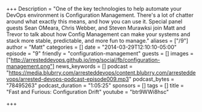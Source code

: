 +++
Description = "One of the key technologies to help automate your DevOps environment is Configuration Management. There's a lot of chatter around what exactly this means, and how you can use it. Special panel guests Sean OMeara, Chris Webber, and Steven Murawksi join Matt and Trevor to talk about how Config Management can make your systems and stack more stable, predictable, and more fun to manage."
aliases = ["/9"]
author = "Matt"
categories = []
date = "2014-03-29T12:10:10-05:00"
episode = "9"
friendly = "configuration-management"
guests = []
images = ["http://arresteddevops.github.io/img/social/fb/configuration-management.png"]
news_keywords = []
podcast = "https://media.blubrry.com/arresteddevops/content.blubrry.com/arresteddevops/arrested-devops-podcast-episode009.mp3"
podcast_bytes = "78495263"
podcast_duration = "1:05:25"
sponsors = []
tags = []
title = "Fast and Furious: Configuration Drift"
youtube = "btr9WWi8hsc"

+++
